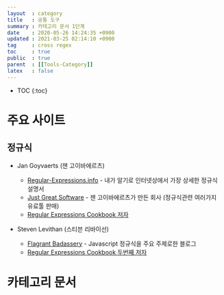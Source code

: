 ```yaml
---
layout  : category
title   : 공통 도구 
summary : 카테고리 문서 1단계 
date    : 2020-05-26 14:24:35 +0900
updated : 2021-03-25 02:14:10 +0900
tag     : cross regex 
toc     : true
public  : true
parent  : [[Tools-Category]] 
latex   : false
---
```

* TOC
{:toc}

# 주요 사이트

## 정규식

* Jan Goyvaerts (잰 고이바에르츠)
  * [Regular-Expressions.info](https://www.regular-expressions.info/) - 내가 알기로 인터넷상에서 가장 상세한 정규식 설명서
  * [Just Great Software](https://www.just-great-software.com/) - 잰 고이바에르츠가 만든 회사 (정규식관련 여러가지 유료툴 판매)
  * [Regular Expressions Cookbook 저자](https://www.amazon.com/dp/1449319432/?tag=slfb-20)

* Steven Levithan (스티븐 리바이선)
  * [Flagrant Badassery](https://blog.stevenlevithan.com/) - Javascript 정규식을 주요 주제로한 블로그 
  * [Regular Expressions Cookbook 두번째 저자](https://www.amazon.com/dp/1449319432/?tag=slfb-20)

# 카테고리 문서 
